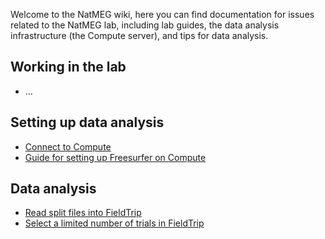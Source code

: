 Welcome to the NatMEG wiki, here you can find documentation for issues related to the NatMEG lab, including lab guides, the data analysis infrastructure (the Compute server), and tips for data analysis.

## Working in the lab
* ...
## Setting up data analysis
* [Connect to Compute](https://github.com/natmegsweden/NatMEG_Wiki/wiki/Connect-to-Compute)
* [Guide for setting up Freesurfer on Compute](https://github.com/natmegsweden/NatMEG_Wiki/wiki/Guide-for-setting-up-Freesurfer-on-Compute)
## Data analysis
* [Read split files into FieldTrip](https://github.com/natmegsweden/NatMEG_Wiki/wiki/Read-split-files-into-FieldTrip)
* [Select a limited number of trials in FieldTrip](https://github.com/natmegsweden/NatMEG_Wiki/wiki/Select-limited-number-of-trials-in-FieldTrip)

